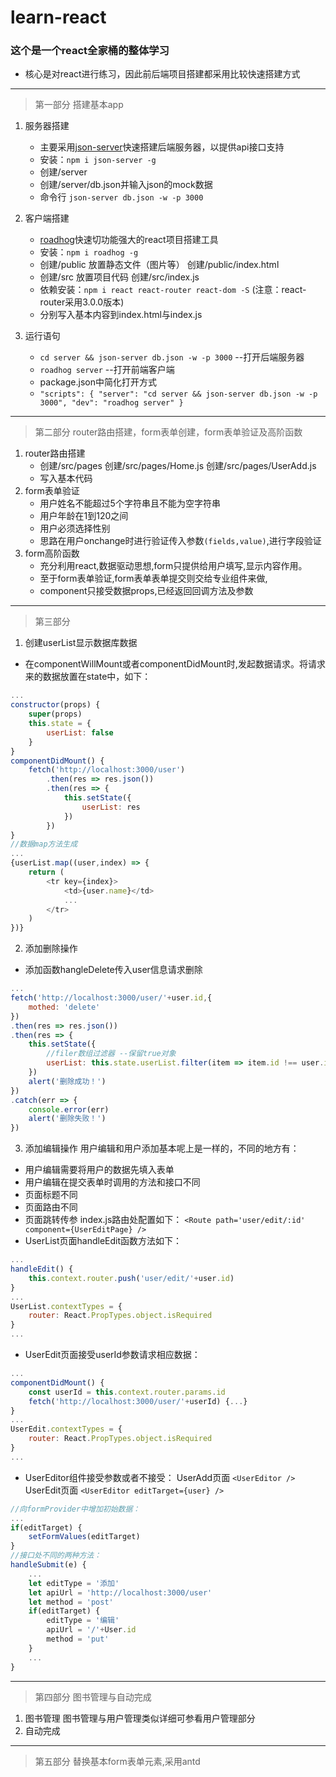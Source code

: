 # learn-react
### 这个是一个react全家桶的整体学习
* 核心是对react进行练习，因此前后端项目搭建都采用比较快速搭建方式
***
>第一部分 搭建基本app
1. 服务器搭建 
    - 主要采用[json-server](https://github.com/typicode/json-server.git)快速搭建后端服务器，以提供api接口支持 
    - 安装：`npm i json-server -g` 
    - 创建/server
    - 创建/server/db.json并输入json的mock数据
    - 命令行 `json-server db.json -w -p 3000`

2. 客户端搭建
    - [roadhog](https://github.com/sorrycc/roadhog.git)快速切功能强大的react项目搭建工具 
    - 安装：`npm i roadhog -g`
    - 创建/public 放置静态文件（图片等） 创建/public/index.html
    - 创建/src 放置项目代码 创建/src/index.js
    - 依赖安装：`npm i react react-router react-dom -S` (注意：react-router采用3.0.0版本)
    - 分别写入基本内容到index.html与index.js

3. 运行语句
    - `cd server && json-server db.json -w -p 3000`  --打开后端服务器
    - `roadhog server`  --打开前端客户端
    - package.json中简化打开方式   
    - `"scripts": {
        "server": "cd server && json-server db.json -w -p 3000",
        "dev": "roadhog server"
     }`
***
>第二部分 router路由搭建，form表单创建，form表单验证及高阶函数
1. router路由搭建
    - 创建/src/pages 创建/src/pages/Home.js 创建/src/pages/UserAdd.js
    - 写入基本代码
2. form表单验证
    * 用户姓名不能超过5个字符串且不能为空字符串
    * 用户年龄在1到120之间
    * 用户必须选择性别
    * 思路在用户onchange时进行验证传入参数`(fields,value)`,进行字段验证
3. form高阶函数
    - 充分利用react,数据驱动思想,form只提供给用户填写,显示内容作用。
    - 至于form表单验证,form表单表单提交则交给专业组件来做,
    - component只接受数据props,已经返回回调方法及参数 
***
>第三部分 
1. 创建userList显示数据库数据
- 在componentWillMount或者componentDidMount时,发起数据请求。将请求来的数据放置在state中，如下：
```javascript
...
constructor(props) {
    super(props)
    this.state = {
        userList: false
    }
}
componentDidMount() {
    fetch('http://localhost:3000/user')
        .then(res => res.json())
        .then(res => {
            this.setState({
                userList: res
            })
        })
}
//数据map方法生成
...
{userList.map((user,index) => {
    return (
        <tr key={index}>
            <td>{user.name}</td>
            ...
        </tr>
    )
})}
```
2. 添加删除操作
- 添加函数hangleDelete传入user信息请求删除
```javascript
...
fetch('http://localhost:3000/user/'+user.id,{
    mothed: 'delete'
})
.then(res => res.json())
.then(res => {
    this.setState({
        //filer数组过滤器 --保留true对象
        userList: this.state.userList.filter(item => item.id !== user.id)
    })
    alert('删除成功！')
})
.catch(err => {
    console.error(err)
    alert('删除失败！')
})
```
3. 添加编辑操作
用户编辑和用户添加基本呢上是一样的，不同的地方有：
- 用户编辑需要将用户的数据先填入表单
- 用户编辑在提交表单时调用的方法和接口不同
- 页面标题不同
- 页面路由不同
- 页面跳转传参 index.js路由处配置如下：
`<Route path='user/edit/:id' component={UserEditPage} />`
- UserList页面handleEdit函数方法如下：
```javascript
...
handleEdit() {
    this.context.router.push('user/edit/'+user.id)
}
...
UserList.contextTypes = {
    router: React.PropTypes.object.isRequired
}
...
```
- UserEdit页面接受userId参数请求相应数据：
```javascript
...
componentDidMount() {
    const userId = this.context.router.params.id
    fetch('http://localhost:3000/user/'+userId) {...}
}
...
UserEdit.contextTypes = {
    router: React.PropTypes.object.isRequired
}
...
```
- UserEditor组件接受参数或者不接受：
UserAdd页面 `<UserEditor />`
UserEdit页面 `<UserEditor editTarget={user} />`
```javascript
//向formProvider中增加初始数据：
...
if(editTarget) {
    setFormValues(editTarget)
}
//接口处不同的两种方法：
handleSubmit(e) {
    ...
    let editType = '添加'
    let apiUrl = 'http://localhost:3000/user'
    let method = 'post'
    if(editTarget) {
        editType = '编辑'
        apiUrl = '/'+User.id
        method = 'put'
    }
    ...
}
```
***
>第四部分 图书管理与自动完成
1. 图书管理
    图书管理与用户管理类似详细可参看用户管理部分
2. 自动完成
***
>第五部分 替换基本form表单元素,采用antd


